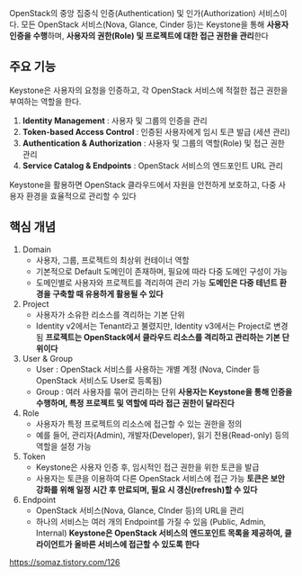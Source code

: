 OpenStack의 중앙 집중식 인증(Authentication) 및 인가(Authorization) 서비스이다.
모든 OpenStack 서비스(Nova, Glance, Cinder 등)는 Keystone을 통해 **사용자 인증을 수행**하며, **사용자의 권한(Role) 및 프로젝트에 대한 접근 권한을 관리**한다

## 주요 기능
Keystone은 사용자의 요청을 인증하고, 각 OpenStack 서비스에 적절한 접근 권한을 부여하는 역할을 한다.

1. **Identity Management** : 사용자 및 그룹의 인증을 관리
2. **Token-based Access Control** : 인증된 사용자에게 임시 토큰 발급 (세션 관리)
3. **Authentication & Authorization** : 사용자 및 그룹의 역할(Role) 및 접근 권한 관리
4. **Service Catalog & Endpoints** : OpenStack 서비스의 엔드포인트 URL 관리

Keystone을 활용하면 OpenStack 클라우드에서 자원을 안전하게 보호하고, 다중 사용자 환경을 효율적으로 관리할 수 있다

## 핵심 개념
1. Domain
	- 사용자, 그룹, 프로젝트의 최상위 컨테이너 역할
	- 기본적으로 Default 도메인이 존재하며, 필요에 따라 다중 도메인 구성이 가능
	- 도메인별로 사용자와 프로젝트를 격리하여 관리 가능
	**도메인은 다중 테넌트 환경을 구축할 때 유용하게 활용될 수 있다**	
2. Project
	- 사용자가 소유한 리소스를 격리하는 기본 단위
	- Identity v2에서는 Tenant라고 불렸지만, Identity v3에서는 Project로 변경됨
	**프로젝트는 OpenStack에서 클라우드 리소스를 격리하고 관리하는 기본 단위이다**
3. User & Group
	- User : OpenStack 서비스를 사용하는 개별 계정 (Nova, Cinder 등 OpenStack 서비스도 User로 등록됨)
	- Group : 여러 사용자를 묶어 관리하는 단위
	**사용자는 Keystone을 통해 인증을 수행하며, 특정 프로젝트 및 역할에 따라 접근 권한이 달라진다**
4. Role
	- 사용자가 특정 프로젝트의 리소스에 접근할 수 있는 권한을 정의
	- 예를 들어, 관리자(Admin), 개발자(Developer), 읽기 전용(Read-only) 등의 역할을 설정 가능
5. Token
	- Keystone은 사용자 인증 후, 임시적인 접근 권한을 위한 토큰을 발급
	- 사용자는 토큰을 이용하여 다른 OpenStack 서비스에 접근 가능
	**토큰은 보안 강화를 위해 일정 시간 후 만료되며, 필요 시 갱신(refresh)할 수 있다**
6. Endpoint
	- OpenStack 서비스(Nova, Glance, CInder 등)의 URL을 관리
	- 하나의 서비스는 여러 개의 Endpoint를 가질 수 있음 (Public, Admin, Internal)
	**Keystone은 OpenStack 서비스의 엔드포인트 목록을 제공하여, 클라이언트가 올바른 서비스에 접근할 수 있도록 한다**


https://somaz.tistory.com/126